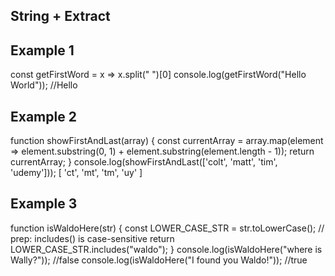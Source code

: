 ## String + Extract 
## Example 1 
const getFirstWord = x => x.split(" ")[0]
console.log(getFirstWord("Hello World"));
//Hello 

## Example 2 

function showFirstAndLast(array) {
    const currentArray = array.map(element => element.substring(0, 1) + element.substring(element.length - 1));
    return currentArray;
}
console.log(showFirstAndLast(['colt', 'matt', 'tim', 'udemy']));
[ 'ct', 'mt', 'tm', 'uy' ]


## Example 3 
function isWaldoHere(str) {
  const LOWER_CASE_STR = str.toLowerCase(); // prep: includes() is case-sensitive
  return LOWER_CASE_STR.includes("waldo");
}
console.log(isWaldoHere("where is Wally?"));
//false
console.log(isWaldoHere("I found you Waldo!"));
//true